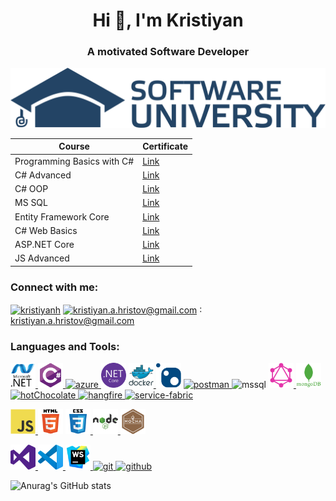 <h1 align="center">Hi 👋, I'm Kristiyan</h1>
<h3 align="center">A motivated Software Developer</h3>

<a href="https://softuni.bg" target="_blank" rel="noreferrer"> <img src="https://github.com/KristiyanH/KristiyanH/blob/main/SoftUniLogo.png" alt="css3"/> </a>

| Course | Certificate |
| --- | --- |
| Programming Basics with C# | <a href="https://github.com/KristiyanH/KristiyanH/blob/main/Programming%20Basics%20with%20C%23%20-%20February%202020%20-%20Honorable%20mention.jpeg">Link</a> |
| C# Advanced | <a href="https://github.com/KristiyanH/KristiyanH/blob/main/C%23%20Advanced%20-%20September%202020%20-%20Certificate.jpeg">Link</a> |
| C# OOP | <a href="https://github.com/KristiyanH/KristiyanH/blob/main/C%23%20OOP%20-%20June%202021%20-%20Certificate.jpeg">Link</a> |
| MS SQL | <a href="https://github.com/KristiyanH/KristiyanH/blob/main/MS%20SQL%20-%20September%202021%20-%20Certificate.jpeg">Link</a> |
| Entity Framework Core | <a href="https://github.com/KristiyanH/KristiyanH/blob/main/Entity%20Framework%20Core%20-%20October%202021%20-%20Certificate.jpeg">Link</a> |
| C# Web Basics | <a href="https://github.com/KristiyanH/KristiyanH/blob/main/C%23%20Web%20Basics%20-%20January%202022%20-%20Certificate.jpeg">Link</a> |
| ASP.NET Core | <a href="https://github.com/KristiyanH/KristiyanH/blob/main/ASP.NET%20Core%20-%20February%202022%20-%20Certificate.jpeg">Link</a> |
| JS Advanced | <a href="https://github.com/KristiyanH/KristiyanH/blob/main/JS%20Advanced%20-%20May%202022%20-%20Certificate.jpeg">Link</a> |

<h3 align="left">Connect with me:</h3>
<p align="left">

<a href="https://linkedin.com/in/kristiyanh" target="blank"><img align="center" src="https://raw.githubusercontent.com/rahuldkjain/github-profile-readme-generator/master/src/images/icons/Social/linked-in-alt.svg" alt="kristiyanh" height="30" width="40" /></a>
<a href="https://gmail.com" target="blank"><img align="center" src="https://user-images.githubusercontent.com/71334312/166155676-47be8c47-0690-47ea-94bb-0bc474db9640.png" alt="kristiyan.a.hristov@gmail.com" height="30" width="40" /></a> : kristiyan.a.hristov@gmail.com
</p>

<h3 align="left">Languages and Tools:</h3>
<p align="left"> 
  
  <a href="https://dotnet.microsoft.com/" target="_blank" rel="noreferrer"> <img src="https://raw.githubusercontent.com/devicons/devicon/master/icons/dot-net/dot-net-original-wordmark.svg" alt="dotnet" width="40" height="40"/> </a>
   <a href="https://www.w3schools.com/cs/" target="_blank" rel="noreferrer"> 
  <img src="https://raw.githubusercontent.com/devicons/devicon/master/icons/csharp/csharp-original.svg" alt="csharp" width="40" height="40"/> </a>
  <a href="https://azure.microsoft.com/en-in/" target="_blank" rel="noreferrer"> 
  <img src="https://www.vectorlogo.zone/logos/microsoft_azure/microsoft_azure-icon.svg" alt="azure" width="40" height="40"/> </a> 
  <img src="https://github.com/devicons/devicon/blob/master/icons/dotnetcore/dotnetcore-original.svg" alt=".netcore" width="40" height="40"/>
   <a href="https://www.docker.com/" target="_blank" rel="noreferrer"> <img src="https://raw.githubusercontent.com/devicons/devicon/master/icons/docker/docker-original-wordmark.svg" alt="docker" width="40" height="40"/> </a>
  <img src="https://github.com/devicons/devicon/blob/master/icons/nuget/nuget-original.svg" alt="nuget" width="40" height="40"/>
  <a href="https://postman.com" target="_blank" rel="noreferrer"> <img src="https://www.vectorlogo.zone/logos/getpostman/getpostman-icon.svg" alt="postman" width="40" height="40"/> </a>
  <img src="https://www.svgrepo.com/show/303229/microsoft-sql-server-logo.svg" alt="mssql" width="40" height="40"/> </a> 
  <a href="https://graphql.org/"> <img src="https://raw.githubusercontent.com/devicons/devicon/55609aa5bd817ff167afce0d965585c92040787a/icons/graphql/graphql-plain.svg" alt="graphql" width="40" height="40"/> </a>
  <a href="https://www.mongodb.com/"> <img src="https://github.com/devicons/devicon/blob/master/icons/mongodb/mongodb-plain-wordmark.svg" alt="mongodb" width="40" height="40"/> </a>
  <a href="https://chillicream.com/docs/hotchocolate/v13"> <img src="https://api.nuget.org/v3-flatcontainer/hotchocolate/13.5.1/icon" alt="hotChocolate" width="40" height="40"/> </a>
  <a href="https://www.hangfire.io/"> <img src="https://avatars.githubusercontent.com/u/7880472?s=200&v=4" alt="hangfire" width="40" height="40"/> </a>
  <a href="https://learn.microsoft.com/en-us/azure/service-fabric/service-fabric-overview"> <img src="https://encrypted-tbn0.gstatic.com/images?q=tbn:ANd9GcRisxq16NtuZpcn-YstoUKllTpm_UvfbN1or2_7_5-85eCOiDCqNwOCBl_DG5DXA2PSHfE&usqp=CAU" alt="service-fabric" width="40" height="40"/> </a>
  
  <a href="https://developer.mozilla.org/en-US/docs/Web/JavaScript" target="_blank" rel="noreferrer"> <img src="https://raw.githubusercontent.com/devicons/devicon/master/icons/javascript/javascript-original.svg" alt="javascript" width="40" height="40"/> </a>
<img src="https://raw.githubusercontent.com/devicons/devicon/master/icons/html5/html5-original-wordmark.svg" alt="html5" width="40" height="40"/> </a>
<a href="https://www.w3schools.com/css/" target="_blank" rel="noreferrer"> <img src="https://raw.githubusercontent.com/devicons/devicon/master/icons/css3/css3-original-wordmark.svg" alt="css3" width="40" height="40"/> </a>
 <a href="https://nodejs.org" target="_blank" rel="noreferrer"> <img src="https://raw.githubusercontent.com/devicons/devicon/master/icons/nodejs/nodejs-original-wordmark.svg" alt="nodejs" width="40" height="40"/> </a>
 <a href="https://github.com/devicons/devicon/blob/master/icons/mocha/mocha-plain.svg"> <img src="https://raw.githubusercontent.com/devicons/devicon/1119b9f84c0290e0f0b38982099a2bd027a48bf1/icons/mocha/mocha-plain.svg" alt="mocha" width="40" height="40"/> </a>
 
<a href="" target="_blank" rel="noreferrer"><img src="https://github.com/devicons/devicon/blob/master/icons/visualstudio/visualstudio-plain.svg" alt="vs" width="40" height="40"/>
<a href="" target="_blank" rel="noreferrer"><img src="https://github.com/devicons/devicon/blob/master/icons/vscode/vscode-original.svg" alt="vscode" width="40" height="40"/>
<a href="" target="_blank" rel="noreferrer"><img src="https://github.com/devicons/devicon/blob/master/icons/webstorm/webstorm-original.svg" alt="webstorm" width="40" height="40"/>
<a href="https://git-scm.com/" target="_blank" rel="noreferrer"> <img src="https://www.vectorlogo.zone/logos/git-scm/git-scm-icon.svg" alt="git" width="40" height="40"/> </a> 
<a href="https://www.w3.org/html/" target="_blank" rel="noreferrer">
<img src="https://camo.githubusercontent.com/ac4b51053d144d71649a762d4a314b01c6b1b8ad2a638f0a51c6ffcec34e77a0/68747470733a2f2f7777772e7376677265706f2e636f6d2f73686f772f3231373735332f6769746875622e737667" alt="github" width="40" height="40"/>
</a> </p>
 


![Anurag's GitHub stats](https://github-readme-stats.vercel.app/api?username=KristiyanH&show_icons=true&theme=radical)
